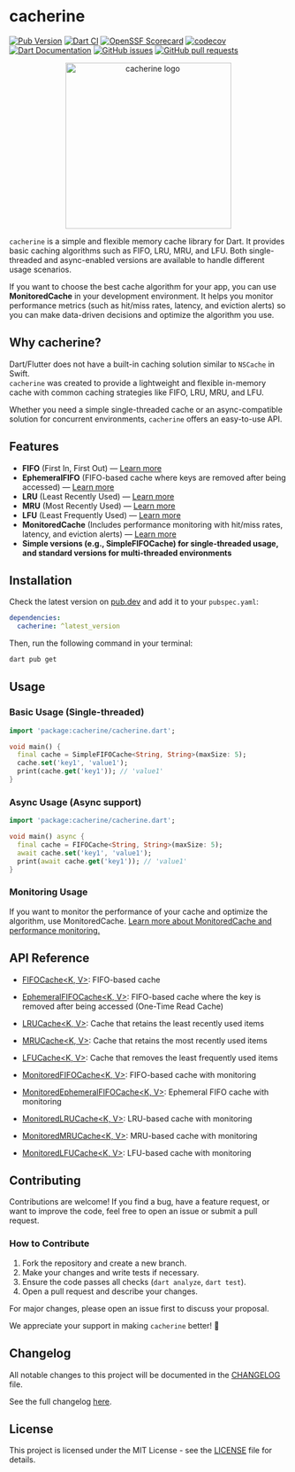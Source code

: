 # cacherine

[![Pub Version](https://img.shields.io/pub/v/cacherine.svg)](https://pub.dev/packages/cacherine)
[![Dart CI](https://github.com/yordgenome03/cacherine/actions/workflows/ci.yaml/badge.svg)](https://github.com/yordgenome03/cacherine/actions/workflows/ci.yaml)
[![OpenSSF Scorecard](https://api.securityscorecards.dev/projects/github.com/yordgenome03/cacherine/badge)](https://deps.dev/project/github/yordgenome03%2Fcacherine)
[![codecov](https://codecov.io/gh/yordgenome03/cacherine/branch/main/graph/badge.svg)](https://codecov.io/gh/yordgenome03/cacherine)
[![Dart Documentation](https://img.shields.io/badge/dartdoc-latest-blue)](https://pub.dev/documentation/cacherine/latest/)
[![GitHub issues](https://img.shields.io/github/issues/yordgenome03/cacherine)](https://github.com/yordgenome03/cacherine/issues)
[![GitHub pull requests](https://img.shields.io/github/issues-pr/yordgenome03/cacherine)](https://github.com/yordgenome03/cacherine/pulls)

<p align="center">
  <img src="https://github.com/user-attachments/assets/2a42a018-61cb-4ef7-a3d8-a0cafe923328" alt="cacherine logo" width="300"/>
</p>

`cacherine` is a simple and flexible memory cache library for Dart. It provides basic caching algorithms such as FIFO, LRU, MRU, and LFU. Both single-threaded and async-enabled versions are available to handle different usage scenarios.

If you want to choose the best cache algorithm for your app, you can use **MonitoredCache** in your development environment. It helps you monitor performance metrics (such as hit/miss rates, latency, and eviction alerts) so you can make data-driven decisions and optimize the algorithm you use.

## Why cacherine?

Dart/Flutter does not have a built-in caching solution similar to `NSCache` in Swift.  
`cacherine` was created to provide a lightweight and flexible in-memory cache with common caching strategies like FIFO, LRU, MRU, and LFU.

Whether you need a simple single-threaded cache or an async-compatible solution for concurrent environments, `cacherine` offers an easy-to-use API.

## Features

- **FIFO** (First In, First Out)
  — [Learn more](doc/fifo_cache.md)
- **EphemeralFIFO** (FIFO-based cache where keys are removed after being accessed)
  — [Learn more](doc/ephemeral_fifo_cache.md)
- **LRU** (Least Recently Used)
  — [Learn more](doc/lru_cache.md)
- **MRU** (Most Recently Used)
  — [Learn more](doc/mru_cache.md)
- **LFU** (Least Frequently Used)
  — [Learn more](doc/lfu_cache.md)
- **MonitoredCache** (Includes performance monitoring with hit/miss rates, latency, and eviction alerts)
  — [Learn more](doc/monitored_cache.md)
- **Simple versions (e.g., SimpleFIFOCache) for single-threaded usage, and standard versions for multi-threaded environments**

## Installation

Check the latest version on [pub.dev](https://pub.dev/packages/cacherine) and add it to your `pubspec.yaml`:

```yaml
dependencies:
  cacherine: ^latest_version
```

Then, run the following command in your terminal:

```bash
dart pub get
```

## Usage

### Basic Usage (Single-threaded)

```Dart
import 'package:cacherine/cacherine.dart';

void main() {
  final cache = SimpleFIFOCache<String, String>(maxSize: 5);
  cache.set('key1', 'value1');
  print(cache.get('key1')); // 'value1'
}
```

### Async Usage (Async support)

```Dart
import 'package:cacherine/cacherine.dart';

void main() async {
  final cache = FIFOCache<String, String>(maxSize: 5);
  await cache.set('key1', 'value1');
  print(await cache.get('key1')); // 'value1'
}
```

### Monitoring Usage

If you want to monitor the performance of your cache and optimize the algorithm, use MonitoredCache.
[Learn more about MonitoredCache and performance monitoring.](doc/monitored_cache.md)

## API Reference

- [FIFOCache<K, V>](lib/src/caches/fifo_cache.dart): FIFO-based cache
- [EphemeralFIFOCache<K, V>](lib/src/caches/ephemeral_fifo_cache.dart): FIFO-based cache where the key is removed after being accessed (One-Time Read Cache)
- [LRUCache<K, V>](lib/src/caches/lru_cache.dart): Cache that retains the least recently used items
- [MRUCache<K, V>](lib/src/caches/mru_cache.dart): Cache that retains the most recently used items
- [LFUCache<K, V>](lib/src/caches/lfu_cache.dart): Cache that removes the least frequently used items

- [MonitoredFIFOCache<K, V>](lib/src/caches/monitored_ephemeral_fifo_cache.dart): FIFO-based cache with monitoring
- [MonitoredEphemeralFIFOCache<K, V>](lib/src/caches/monitored_fifo_cache.dart): Ephemeral FIFO cache with monitoring
- [MonitoredLRUCache<K, V>](lib/src/caches/monitored_lru_cache.dart): LRU-based cache with monitoring
- [MonitoredMRUCache<K, V>](lib/src/caches/monitored_mru_cache.dart): MRU-based cache with monitoring
- [MonitoredLFUCache<K, V>](lib/src/caches/monitored_lfu_cache.dart): LFU-based cache with monitoring

## Contributing

Contributions are welcome! If you find a bug, have a feature request, or want to improve the code, feel free to open an issue or submit a pull request.

### How to Contribute

1. Fork the repository and create a new branch.
2. Make your changes and write tests if necessary.
3. Ensure the code passes all checks (`dart analyze`, `dart test`).
4. Open a pull request and describe your changes.

For major changes, please open an issue first to discuss your proposal.

We appreciate your support in making `cacherine` better! 🚀

## Changelog

All notable changes to this project will be documented in the [CHANGELOG](CHANGELOG.md) file.

See the full changelog [here](CHANGELOG.md).

## License

This project is licensed under the MIT License - see the [LICENSE](LICENSE) file for details.

